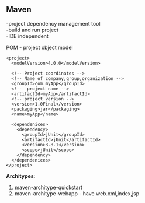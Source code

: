 ## Maven 

-project dependency management tool  
-build and run project  
-IDE independent  

POM - project object model
```
<project>
  <modelVersion>4.0.0</modelVersion>
  
  <!-- Project coordinates -->
  <!-- Name of company,group,organization -->
  <groupId>com.myApp</groupId>
  <!--  project name -->
  <artifactId>myApp</artifactId>
  <!-- project version -->
  <version>1.0Final</version>
  <packaging>jar</packaging>
  <name>myApp</name>
  
  <dependenices>
    <dependency>
      <groupId>jUnit</groupId>
      <artifactId>jUnit</artifactId>
      <version>3.8.1</version>
      <scope>jUnit</scope>
    </dependency>
  </dependenices>
</project>
```

**Architypes**:
1. maven-architype-quickstart
2. maven-architype-webapp     - have web.xml,index,jsp

